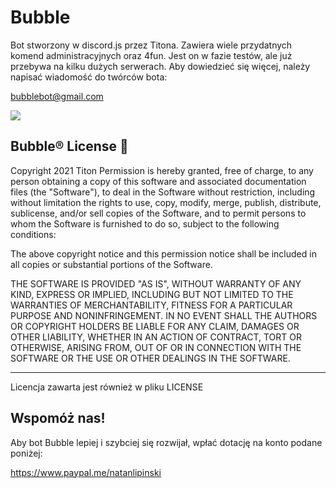 # Bubble

Bot stworzony w discord.js przez Titona. Zawiera
wiele przydatnych komend administracyjnych oraz 4fun. 
Jest on w fazie testów, ale już przebywa na kilku dużych
serwerach.
Aby dowiedzieć się więcej, należy napisać wiadomość do twórców
bota:

bubblebot@gmail.com

[![](https://bubble.tk/bubble.png)](https://bubble.tk)



Bubble® License 🔰
--------------------------------------------------------------------------------------
Copyright 2021 Titon
Permission is hereby granted, free of charge, to any person obtaining a copy of this software and associated documentation files (the "Software"), to deal in the Software without restriction, including without limitation the rights to use, copy, modify, merge, publish, distribute, sublicense, and/or sell copies of the Software, and to permit persons to whom the Software is furnished to do so, subject to the following conditions:

The above copyright notice and this permission notice shall be included in all copies or substantial portions of the Software.

THE SOFTWARE IS PROVIDED "AS IS", WITHOUT WARRANTY OF ANY KIND, EXPRESS OR IMPLIED, INCLUDING BUT NOT LIMITED TO THE WARRANTIES OF MERCHANTABILITY, FITNESS FOR A PARTICULAR PURPOSE AND NONINFRINGEMENT. IN NO EVENT SHALL THE AUTHORS OR COPYRIGHT HOLDERS BE LIABLE FOR ANY CLAIM, DAMAGES OR OTHER LIABILITY, WHETHER IN AN ACTION OF CONTRACT, TORT OR OTHERWISE, ARISING FROM, OUT OF OR IN CONNECTION WITH THE SOFTWARE OR THE USE OR OTHER DEALINGS IN THE SOFTWARE.

----------------------------------------------------------------------------------------

Licencja zawarta jest również w pliku LICENSE


Wspomóż nas!
-------------------------------------------------------------------------------------
Aby bot Bubble lepiej i szybciej się rozwijał, wpłać dotację na konto podane
poniżej:

https://www.paypal.me/natanlipinski
